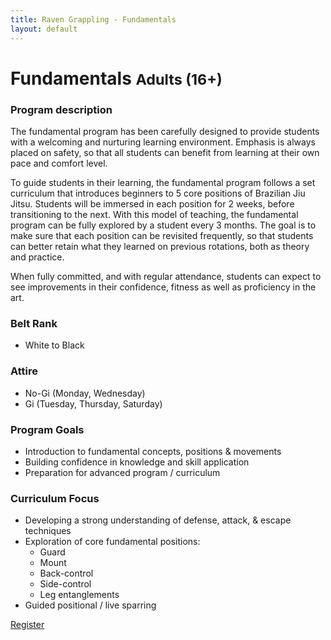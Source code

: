 ```yaml
---
title: Raven Grappling - Fundamentals
layout: default
---
```


<div class="container py-5 px-4 p-lg-5">
  <h1>
    Fundamentals
    <small>Adults (16+)</small>
  </h1>

  <h3>
    Program description
  </h3>
  <p>
    The fundamental program has been carefully designed to provide students with a welcoming and nurturing learning environment. Emphasis is always placed on safety, so that all students can benefit from learning at their own pace and comfort level.
  </p>
  <p>
    To guide students in their learning, the fundamental program follows a set curriculum that introduces beginners to 5 core positions of Brazilian Jiu Jitsu. Students will be immersed in each position for 2 weeks, before transitioning to the next. With this model of teaching, the fundamental program can be fully explored by a student every 3 months. The goal is to make sure that each position can be revisited frequently, so that students can better retain what they learned on previous rotations, both as theory and practice.
  </p>
  <p>
    When fully committed, and with regular attendance, students can expect to see improvements in their confidence, fitness as well as proficiency in the art.
  </p>

  <h3>
    Belt Rank
  </h3>
  <ul>
    <li>White to Black</li>
  </ul>

  <h3>
    Attire
  </h3>
  <ul>
    <li>No-Gi (Monday, Wednesday)</li>
    <li>Gi (Tuesday, Thursday, Saturday)</li>
  </ul>

  <h3>
    Program Goals
  </h3>
  <ul>
    <li>Introduction to fundamental concepts, positions & movements</li>
    <li>Building confidence in knowledge and skill application</li>
    <li>Preparation for advanced program / curriculum</li>
  </ul>

  <h3>
    Curriculum Focus
  </h3>
  <ul>
    <li>Developing a strong understanding of defense, attack, & escape techniques</li>
    <li>
      Exploration of core fundamental positions:
      <ul>
        <li>Guard</li>
        <li>Mount</li>
        <li>Back-control</li>
        <li>Side-control</li>
        <li>Leg entanglements</li>
      </ul>
    </li>  
    <li>Guided positional / live sparring</li>
  </ul> 
</div>

<div class="container py-5 px-4 p-lg-5">
  <a href="/memberships" class="rg-button">Register</a>
</div>
